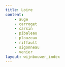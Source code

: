 ```yaml
---
title: Loire
content: 
    - auge
    - carroget
    - carsin
    - pibaleau
    - plouzeau
    - riffault
    - sigonneau
    - venier
layout: wijnbouwer_index
---
```

